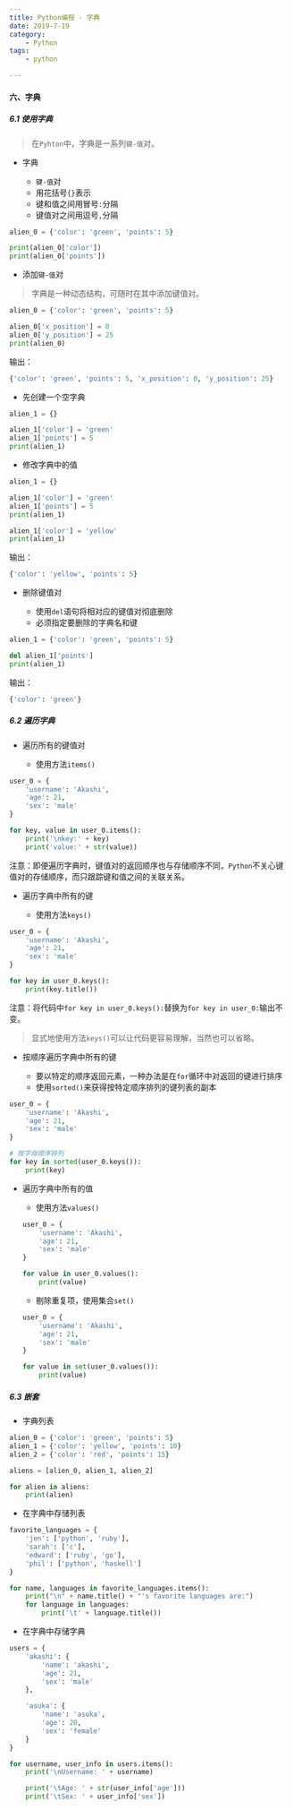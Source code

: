 ```yaml
---
title: Python编程 - 字典
date: 2019-7-19
category: 
    - Python
tags: 
    - python

---
```


#### 六、字典

##### 6.1 使用字典

> 在`Pyhton`中，字典是一系列`键-值`对。

<!--more-->

- 字典

    - `键-值`对
    - 用花括号`{}`表示
    - 键和值之间用冒号`:`分隔
    - 键值对之间用逗号`,`分隔
    
```python
alien_0 = {'color': 'green', 'points': 5}

print(alien_0['color'])
print(alien_0['points'])
```

- 添加`键-值`对

> 字典是一种动态结构，可随时在其中添加键值对。

```python
alien_0 = {'color': 'green', 'points': 5}

alien_0['x_position'] = 0
alien_0['y_position'] = 25
print(alien_0)
```

输出：
```python
{'color': 'green', 'points': 5, 'x_position': 0, 'y_position': 25}
```

- 先创建一个空字典

```python
alien_1 = {}

alien_1['color'] = 'green'
alien_1['points'] = 5
print(alien_1)
```

- 修改字典中的值

```python
alien_1 = {}

alien_1['color'] = 'green'
alien_1['points'] = 5
print(alien_1)

alien_1['color'] = 'yellow'
print(alien_1)
```

输出：
```python
{'color': 'yellow', 'points': 5}
```

- 删除键值对

    - 使用`del`语句将相对应的键值对彻底删除
    - 必须指定要删除的字典名和键
    
```python
alien_1 = {'color': 'green', 'points': 5}

del alien_1['points']
print(alien_1)
```

输出：
```python
{'color': 'green'}
```

##### 6.2 遍历字典

- 遍历所有的键值对

    - 使用方法`items()`

```python
user_0 = {
    'username': 'Akashi',
    'age': 21,
    'sex': 'male'
}

for key, value in user_0.items():
    print('\nkey:' + key)
    print('value:' + str(value))
```

注意：即便遍历字典时，键值对的返回顺序也与存储顺序不同，`Python`不关心键值对的存储顺序，而只跟踪键和值之间的关联关系。

- 遍历字典中所有的键

    - 使用方法`keys()`
    
```python
user_0 = {
    'username': 'Akashi',
    'age': 21,
    'sex': 'male'
}

for key in user_0.keys():
    print(key.title())
```

注意：将代码中`for key in user_0.keys():`替换为`for key in user_0:`输出不变。

> 显式地使用方法`keys()`可以让代码更容易理解，当然也可以省略。

- 按顺序遍历字典中所有的键

    - 要以特定的顺序返回元素，一种办法是在`for`循环中对返回的键进行排序
    - 使用`sorted()`来获得按特定顺序排列的键列表的副本

```python
user_0 = {
    'username': 'Akashi',
    'age': 21,
    'sex': 'male'
}

# 按字母顺序排列
for key in sorted(user_0.keys()):
    print(key)
```

- 遍历字典中所有的值

    - 使用方法`values()`
    ```python
    user_0 = {
        'username': 'Akashi',
        'age': 21,
        'sex': 'male'
    }

    for value in user_0.values():
        print(value)

    ```
    - 剔除重复项，使用集合`set()`
    ```python
    user_0 = {
        'username': 'Akashi',
        'age': 21,
        'sex': 'male'
    }
    
    for value in set(user_0.values()):
        print(value)
    ```

##### 6.3 嵌套

- 字典列表

```python
alien_0 = {'color': 'green', 'points': 5}
alien_1 = {'color': 'yellow', 'points': 10}
alien_2 = {'color': 'red', 'points': 15}

aliens = [alien_0, alien_1, alien_2]

for alien in aliens:
    print(alien)
```

- 在字典中存储列表

```python
favorite_languages = {
    'jen': ['python', 'ruby'],
    'sarah': ['c'],
    'edward': ['ruby', 'go'],
    'phil': ['python', 'haskell']
}

for name, languages in favorite_languages.items():
    print("\n" + name.title() + "'s favorite languages are:")
    for language in languages:
        print('\t' + language.title())
```

- 在字典中存储字典

```python
users = {
    'akashi': {
        'name': 'akashi',
        'age': 21,
        'sex': 'male'
    },

    'asuka': {
        'name': 'asuka',
        'age': 20,
        'sex': 'female'
    }
}

for username, user_info in users.items():
    print('\nUsername: ' + username)

    print('\tAge: ' + str(user_info['age']))
    print('\tSex: ' + user_info['sex'])
```

